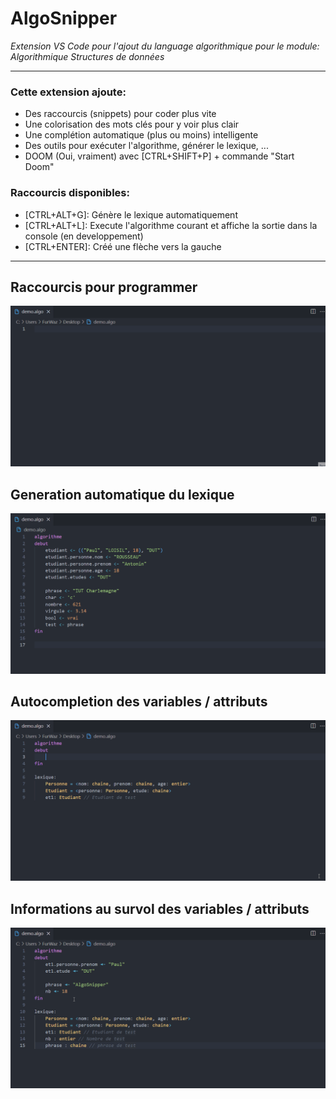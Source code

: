 # AlgoSnipper
*Extension VS Code pour l'ajout du language algorithmique pour le module: Algorithmique Structures de données*

---
### Cette extension ajoute:
- Des raccourcis (snippets) pour coder plus vite
- Une colorisation des mots clés pour y voir plus clair
- Une complétion automatique (plus ou moins) intelligente
- Des outils pour exécuter l'algorithme, générer le lexique, ...
- DOOM (Oui, vraiment) avec [CTRL+SHIFT+P] + commande "Start Doom"
    
### Raccourcis disponibles:
- [CTRL+ALT+G]: Génère le lexique automatiquement
- [CTRL+ALT+L]: Execute l'algorithme courant et affiche la sortie dans la console (en developpement)
- [CTRL+ENTER]: Créé une flèche vers la gauche

---
## Raccourcis pour programmer
![snippet demo](https://raw.githubusercontent.com/FurWaz/AlgoSnipper/master/demo/snippets.gif)

## Generation automatique du lexique
![lexicon demo](https://raw.githubusercontent.com/FurWaz/AlgoSnipper/master/demo/lexicon.gif)

## Autocompletion des variables / attributs
![autocomplete demo](https://raw.githubusercontent.com/FurWaz/AlgoSnipper/master/demo/autocomplete.gif)

## Informations au survol des variables / attributs
![hover demo](https://raw.githubusercontent.com/FurWaz/AlgoSnipper/master/demo/hover.gif)
